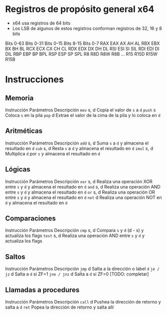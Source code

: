 # Registros de propósito general x64

- x64 usa registros de 64 bits
- Los LSB de algunos de estos registros conforman registros de 32, 16 y 8 bits

Bits 0-63   Bits 0-31   Bits 0-15   Bits 8-15   Bits 0-7
RAX         EAX         AX          AH          AL
RBX         EBX         BX          BH          BL
RCX         ECX         CX          CH          CL
RDX         EDX         DX          DH          DL
RSI         ESI         SI                      SIL
RDI         EDI         DI                      DIL
RBP         EBP         BP                      BPL
RSP         ESP         SP                      SPL
R8          R8D         R8W                     R8B
...
R15         R15D        R15W                    R15B

# Instrucciones

## Memoria

Instrucción     Parámetros      Descripción
`mov`           s, d            Copia el valor de `s` a `d`
`push`          s               Coloca `s` en la pila
`pop`           d               Extrae el valor de la cima de la pila y lo coloca en `d`

## Aritméticas

Instrucción     Parámetros      Descripción
`add`           s, d            Suma `s` a `d` y almacena el resultado en `d`
`sub`           s, d            Resta `s` a `d` y almacena el resultado en `d`
`imul`          s, d            Multiplica `d` por `s` y almacena el resultado en `d`


## Lógicas

Instrucción     Parámetros      Descripción
`xor`           s, d            Realiza una operación XOR entre `s` y `d` y almacena el resultado en `d`
`and`           s, d            Realiza una operación AND entre `s` y `d` y almacena el resultado en `d`
`or`            s, d            Realiza una operación OR entre `s` y `d` y almacena el resultado en `d`
`not`           d               Realiza una operación NOT en `d` y almacena el resultado en `d`

## Comparaciones

Instrucción     Parámetros      Descripción
`cmp`           s, d            Compara `s` y `d` (d - s) y actualiza los flags
`test`          s, d            Realiza una operación AND entre `s` y `d` y actualiza los flags

## Saltos

Instrucción     Parámetros      Descripción
`jmp`           d               Salta a la dirección o label `d`
`je / jz`       d               Salta a `d` si ZF=1
`jne / jnz`    d                Salta a `d` si ZF=0
[TODO: completar]

## Llamadas a procedures

Instrucción     Parámetros      Descripción
`call`          d               Pushea la dirección de retorno y salta a `d`
`ret`                           Popea la dirección de retorno y salta allí
